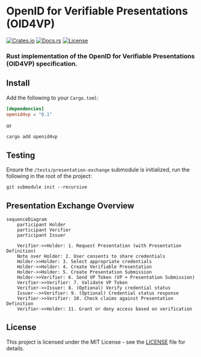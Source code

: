 # OpenID for Verifiable Presentations (OID4VP)

[![Crates.io](https://img.shields.io/crates/v/oid4vp)](https://crates.io/crates/oid4vp)
[![Docs.rs](https://docs.rs/oid4vp/badge.svg)](https://docs.rs/oid4vp)
[![License](https://img.shields.io/badge/License-MIT-blue.svg)](https://opensource.org/licenses/MIT)

### Rust implementation of the OpenID for Verifiable Presentations (OID4VP) specification.


## Install

Add the following to your `Cargo.toml`:

```toml
[dependencies]
openid4vp = "0.1"
```

or

```shell
cargo add openid4vp
```

## Testing

Ensure the `/tests/presentation-exchange` submodule is initialized, run the following in the root of the project:

```shell
git submodule init --recursive
```


## Presentation Exchange Overview

```mermaid
sequenceDiagram
    participant Holder
    participant Verifier
    participant Issuer

    Verifier->>Holder: 1. Request Presentation (with Presentation Definition)
    Note over Holder: 2. User consents to share credentials
    Holder->>Holder: 3. Select appropriate credentials
    Holder->>Holder: 4. Create Verifiable Presentation
    Holder->>Holder: 5. Create Presentation Submission
    Holder->>Verifier: 6. Send VP Token (VP + Presentation Submission)
    Verifier->>Verifier: 7. Validate VP Token
    Verifier->>Issuer: 8. (Optional) Verify credential status
    Issuer-->>Verifier: 9. (Optional) Credential status response
    Verifier->>Verifier: 10. Check claims against Presentation Definition
    Verifier->>Holder: 11. Grant or deny access based on verification
```


## License

This project is licensed under the MIT License - see the [LICENSE](LICENSE) file for details.
